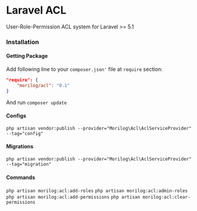 # Laravel ACL
User-Role-Permission ACL system for Laravel >= 5.1

### Installation
#### Getting Package
Add following line to your `composer.json'` file at `require` section:
```json
"require": {
    "morilog/acl": "0.1"
}
```
And run `composer update`

#### Configs
`php artisan vendor:publish --provider="Morilog\Acl\AclServiceProvider" --tag="config"`

#### Migrations
`php artisan vendor:publish --provider="Morilog\Acl\AclServiceProvider" --tag="migration"`

#### Commands
`php artisan morilog:acl:add-roles`
`php artisan morilog:acl:admin-roles`
`php artisan morilog:acl:add-permissions`
`php artisan morilog:acl:clear-permissions`